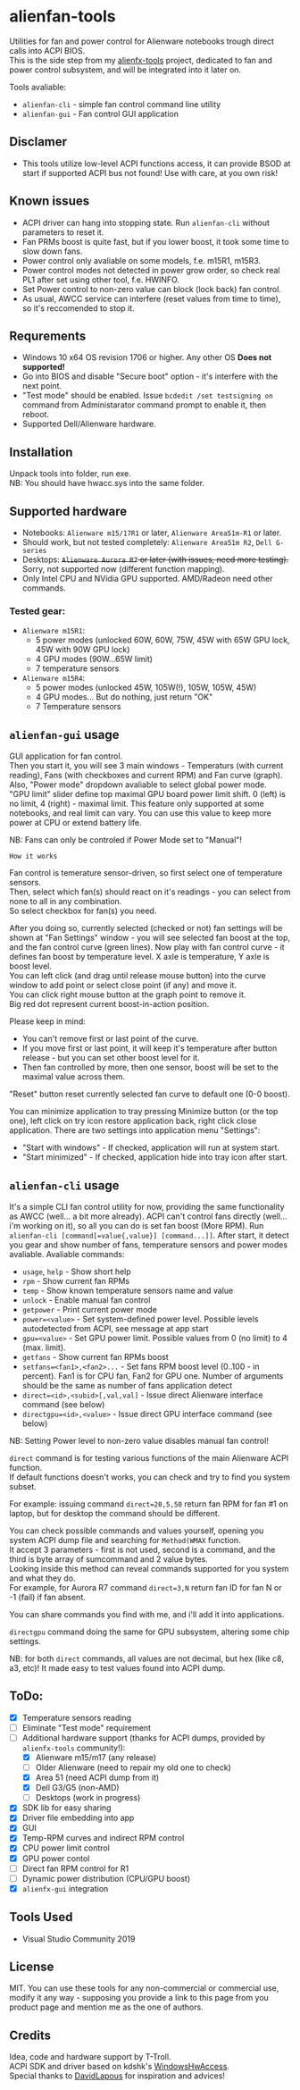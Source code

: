 # alienfan-tools
Utilities for fan and power control for Alienware notebooks trough direct calls into ACPI BIOS.  
This is the side step from my [alienfx-tools](https://github.com/T-Troll/alienfx-tools) project, dedicated to fan and power control subsystem, and will be integrated into it later on.

Tools avaliable:
- `alienfan-cli` - simple fan control command line utility
- `alienfan-gui` - Fan control GUI application

## Disclamer
- This tools utilize low-level ACPI functions access, it can provide BSOD at start if supported ACPI bus not found! Use with care, at you own risk!

## Known issues
- ACPI driver can hang into stopping state. Run `alienfan-cli` without parameters to reset it.
- Fan PRMs boost is quite fast, but if you lower boost, it took some time to slow down fans. 
- Power control only avaliable on some models, f.e. m15R1, m15R3.
- Power control modes not detected in power grow order, so check real PL1 after set using other tool, f.e. HWINFO.  
- Set Power control to non-zero value can block (lock back) fan control.
- As usual, AWCC service can interfere (reset values from time to time), so it's reccomended to stop it.

## Requrements
- Windows 10 x64 OS revision 1706 or higher. Any other OS **Does not supported!**
- Go into BIOS and disable "Secure boot" option - it's interfere with the next point.
- "Test mode" should be enabled. Issue `bcdedit /set testsigning on`  command from Administarator command prompt to enable it, then reboot.
- Supported Dell/Alienware hardware.

## Installation
Unpack tools into folder, run exe.  
NB: You should have hwacc.sys into the same folder.

## Supported hardware
- Notebooks: `Alienware m15/17R1` or later, `Alienware Area51m-R1` or later.
- Should work, but not tested completely: `Alienware Area51m R2`, `Dell G-series`
- Desktops: <s>`Alienware Aurora R7` or later (with issues, need more testing).</s> Sorry, not supported now (different function mapping).
- Only Intel CPU and NVidia GPU supported. AMD/Radeon need other commands.

### Tested gear:
- `Alienware m15R1`: 
  - 5 power modes (unlocked 60W, 60W, 75W, 45W with 65W GPU lock, 45W with 90W GPU lock)
  - 4 GPU modes (90W...65W limit)
  - 7 temperature sensors
- `Alienware m15R4`:
  - 5 power modes (unlocked 45W, 105W(!), 105W, 105W, 45W)
  - 4 GPU modes... But do nothing, just return "OK"
  - 7 Temperature sensors

## `alienfan-gui` usage

GUI application for fan control.  
Then you start it, you will see 3 main windows - Temperaturs (with current reading), Fans (with checkboxes and current RPM) and Fan curve (graph).  
Also, "Power mode" dropdown avaliable to select global power mode.  
"GPU limit" slider define top maximal GPU board power limit shift. 0 (left) is no limit, 4 (right) - maximal limit. This feature only supported at some notebooks, and real limit can vary. You can use this value to keep more power at CPU or extend battery life.

NB: Fans can only be controled if Power Mode set to "Manual"!

```
How it works
```

Fan control is temerature sensor-driven, so first select one of temperature sensors.  
Then, select which fan(s) should react on it's readings - you can select from none to all in any combination.  
So select checkbox for fan(s) you need.

After you doing so, currently selected (checked or not) fan settings will be shown at "Fan Settings" window - you will see selected fan boost at the top, and the fan control curve (green lines).
Now play with fan control curve - it defines fan boost by temperature level. X axle is temperature, Y axle is boost level.  
You can left click (and drag until release mouse button) into the curve window to add point or select close point (if any) and move it.  
You can click right mouse button at the graph point to remove it.  
Big red dot represent current boost-in-action position.  

Please keep in mind:
- You can't remove first or last point of the curve.
- If you move first or last point, it will keep it's temperature after button release - but you can set other boost level for it.
- Then fan controlled by more, then one sensor, boost will be set to the maximal value across them. 

"Reset" button reset currently selected fan curve to default one (0-0 boost).

You can minimize application to tray pressing Minimize button (or the top one), left click on try icon restore application back, right click close application.
There are two settings into application menu "Settings":
- "Start with windows" - If checked, application will run at system start.
- "Start minimized" - If checked, application hide into tray icon after start.

## `alienfan-cli` usage
It's a simple CLI fan control utility for now, providing the same functionality as AWCC (well... a bit more already).
ACPI can't control fans directly (well... i'm working on it), so all you can do is set fan boost (More RPM).
Run `alienfan-cli [command[=value{,value}] [command...]]`. After start, it detect you gear and show number of fans, temperature sensors and power modes avaliable.
Avaliable commands:
- `usage`, `help` - Show short help
- `rpm` - Show current fan RPMs
- `temp` - Show known temperature sensors name and value
- `unlock` - Enable manual fan control
- `getpower` - Print current power mode
- `power=<value>` - Set system-defined power level. Possible levels autodetected from ACPI, see message at app start 
- `gpu=<value>` - Set GPU power limit. Possible values from 0 (no limit) to 4 (max. limit).
- `getfans` - Show current fan RPMs boost
- `setfans=<fan1>,<fan2>...` - Set fans RPM boost level (0..100 - in percent). Fan1 is for CPU fan, Fan2 for GPU one. Number of arguments should be the same as number of fans application detect
- `direct=<id>,<subid>[,val,val]` - Issue direct Alienware interface command (see below)  
- `directgpu=<id>,<value>` - Issue direct GPU interface command (see below)

NB: Setting Power level to non-zero value disables manual fan control!  

`direct` command is for testing various functions of the main Alienware ACPI function.  
If default functions doesn't works, you can check and try to find you system subset.

For example: issuing command `direct=20,5,50` return fan RPM for fan #1 on laptop, but for desktop the command should be different.

You can check possible commands and values yourself, opening you system ACPI dump file and searching for `Method(WMAX` function.  
It accept 3 parameters - first is not used, second is a command, and the third is byte array of sumcommand and 2 value bytes.  
Looking inside this method can reveal commands supported for you system and what they do.  
For example, for Aurora R7 command `direct=3,N` return fan ID for fan N or -1 (fail) if fan absent.

You can share commands you find with me, and i'll add it into applications.

`directgpu` command doing the same for GPU subsystem, altering some chip settings.

NB: for both `direct` commands, all values are not decimal, but hex (like c8, a3, etc)! It made easy to test values found into ACPI dump.

## ToDo:
- [x] Temperature sensors reading
- [ ] Eliminate "Test mode" requirement
- [ ] Additional hardware support (thanks for ACPI dumps, provided by `alienfx-tools` community!):
  - [x] Alienware m15/m17 (any release)
  - [ ] Older Alienware (need to repair my old one to check)
  - [x] Area 51 (need ACPI dump from it)
  - [x] Dell G3/G5 (non-AMD)
  - [ ] Desktops (work in progress)
- [x] SDK lib for easy sharing
- [x] Driver file embedding into app
- [X] GUI 
- [X] Temp-RPM curves and indirect RPM control
- [x] CPU power limit control
- [x] GPU power contol
- [ ] Direct fan RPM control for R1
- [ ] Dynamic power distribution (CPU/GPU boost)
- [x] `alienfx-gui` integration

## Tools Used
* Visual Studio Community 2019

## License
MIT. You can use these tools for any non-commercial or commercial use, modify it any way - supposing you provide a link to this page from you product page and mention me as the one of authors.

## Credits
Idea, code and hardware support by T-Troll.  
ACPI SDK and driver based on kdshk's [WindowsHwAccess](https://github.com/kdshk/WindowsHwAccess).  
Special thanks to [DavidLapous](https://github.com/DavidLapous) for inspiration and advices!


